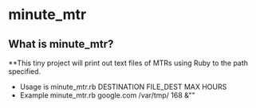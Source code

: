 minute_mtr
=============

## What is minute_mtr?
**This tiny project will print out text files of MTRs using Ruby to the path specified.
  * Usage is minute_mtr.rb DESTINATION FILE_DEST MAX HOURS
  * Example minute_mtr.rb google.com /var/tmp/ 168 &""
